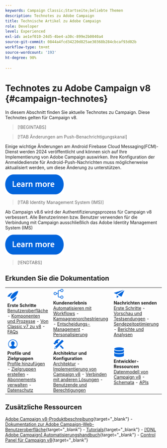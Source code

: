 ```yaml
---
keywords: Campaign Classic;Startseite;beliebte Themen
description: Technotes zu Adobe Campaign
title: Technische Artikel zu Adobe Campaign
role: Developer
level: Experienced
exl-id: ae1ef010-24d5-4be4-a30c-899e2b0040a4
source-git-commit: 0844a4fcd34220d825ae30368b284cbcaf93d02b
workflow-type: tm+mt
source-wordcount: '193'
ht-degree: 90%

---
```


# Technotes zu Adobe Campaign v8 {#campaign-technotes}

In diesem Abschnitt finden Sie aktuelle Technotes zu Campaign. Diese Technotes gelten für Campaign v8.

>[!BEGINTABS]

>[!TAB Änderungen am Push-Benachrichtigungskanal]

Einige wichtige Änderungen am Android Firebase Cloud Messaging(FCM)-Dienst werden 2024 veröffentlicht und können sich auf Ihre Implementierung von Adobe Campaign auswirken. Ihre Konfiguration der Anmeldedienste für Android-Push-Nachrichten muss möglicherweise aktualisiert werden, um diese Änderung zu unterstützen.


[![Bild](../v8//assets/do-not-localize/learn-more-button.svg)](upgrades/push-technote.md)


>[!TAB Identity Management System (IMS)]

Ab Campaign v8.6 wird der Authentifizierungsprozess für Campaign v8 verbessert. Alle Benutzerinnen bzw. Benutzer verwenden für die Verbindung mit Campaign ausschließlich das Adobe Identity Management System (IMS)

[![Bild](../v8/assets/do-not-localize/learn-more-button.svg)](upgrades/migrate-users-to-ims.md)

>[!ENDTABS]

## Erkunden Sie die Dokumentation

<table style="table-layout:auto">
  <tr style="border: 0;">
    <td>
      <img src="../v8/assets/do-not-localize/icon-start.svg" width="35px">
    <br/>
      <strong>Erste Schritte</strong><br/><a href="../v8/start/campaign-ui.md">Benutzeroberfläche</a> - <a href="../v8/start/ac-components.md">Komponenten und Prozesse</a> - <a href="../v8/start/v7-to-v8.md">Von Classic v7 zu v8</a> - <a href="../v8/start/campaign-faq.md">FAQs</a>
    </td>
    <td>
      <img src="../v8/assets/do-not-localize/icon-experience.svg" width="35px">
    <br/>
      <strong>Kundenerlebnis</strong><br/><a href="../automation/workflow/about-workflows.md" target="_blank">Automatisieren mit Workflows</a> - <a href="../automation/campaigns/set-up-campaigns.md" target="_blank">Kampagnenorchestrierung</a> - <a href="../v8/interaction/interaction.md">Entscheidungs-Management</a> - <a href="../v8/send/personalize.md">Personalisierung</a>
    </td>
    <td>
      <img src="../v8/assets/do-not-localize/icon-send.svg" width="35px">
    <br/>
      <strong>Nachrichten senden</strong><br/><a href="../v8/start/create-message.md">Erste Schritte</a> - <a href="../v8/send/preview-and-proof.md">Vorschau und Testsendungen</a> - <a href="../v8/send/predictive.md">Sendezeitoptimierung</a> - <a href="../v8/reporting/gs-reporting.md">Berichte und Analysen</a>
    </td>
  </tr>
  <tr style="border: 0;">
    <td>
      <img src="../v8/assets/do-not-localize/icon_profile-audience.svg" width="35px">
    <br/>
      <strong>Profile und Zielgruppen</strong><br/><a href="../v8/audiences/create-profiles.md">Profile hinzufügen</a> - <a href="../v8/audiences/create-audiences.md">Zielgruppen erstellen</a> - <a href="../v8/start/subscriptions.md">Abonnements verwalten</a> - <a href="../v8/start/privacy.md">Datenschutz</a>
    </td>
    <td>
      <img src="../v8/assets/do-not-localize/icon-configure.svg" width="35px">
    <br/>
      <strong>Architektur und Konfiguration</strong><br/><a href="../v8/architecture/architecture.md">Architektur</a> - <a href="../v8/start/implement.md">Implementierung von Campaign v8</a> - <a href="../v8/connect/integration.md">Verbinden mit anderen Lösungen</a> - <a href="../v8/start/gs-permissions.md">Benutzende und Berechtigungen</a>
    </td>
    <td>
      <img src="../v8/assets/do-not-localize/icon-dev.svg" width="35px">
    <br/>
      <strong>Entwickler-Ressourcen</strong><br/><a href="../v8/dev/datamodel.md">Datenmodell von Campaign v8</a> - <a href="../v8/dev/schemas.md">Schemata</a> - <a href="../v8/dev/api.md">APIs</a>
    </td>
  </tr>
</table>

## Zusätzliche Ressourcen

[Adobe Campaign v8-Produktbeschreibung](https://helpx.adobe.com/de/legal/product-descriptions/adobe-campaign-managed-cloud-services.html){target="_blank"} - [Dokumentation zur Adobe Campaign-Web-Benutzeroberfläche](https://experienceleague.adobe.com/docs/campaign-web/v8/campaign-web-home.html?lang=de){target="_blank"} - [Tutorials](https://experienceleague.adobe.com/docs/campaign-learn/tutorials/overview.html?lang=de){target="_blank"} - [[!DNL Adobe Campaign] Automatisierungshandbuch](https://experienceleague.adobe.com/docs/campaign/automation/home.html?lang=de){target="_blank"} - [Control Panel für Campaign v8](https://experienceleague.adobe.com/docs/control-panel/using/discover-control-panel/key-features.html?lang=de){target="_blank"}

